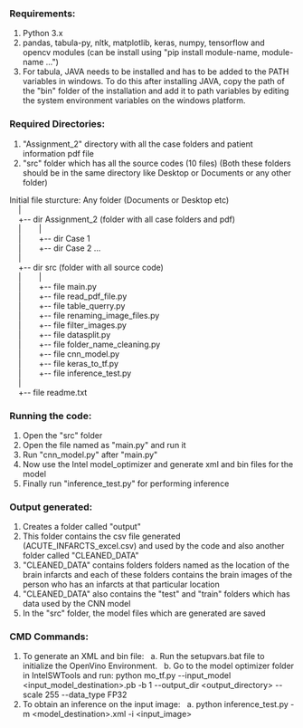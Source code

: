 
### Requirements:
1. Python 3.x
2. pandas, tabula-py, nltk, matplotlib, keras, numpy, tensorflow and opencv modules
   (can be install using "pip install module-name, module-name ...")
3. For tabula, JAVA needs to be installed and has to be added to the PATH variables in windows.
   To do this after installing JAVA, copy the path of the "bin" folder of the installation and add
   it to path variables by editing the system environment variables on the windows platform.

### Required Directories:
1. "Assignment_2" directory with all the case folders and patient information pdf file
2. "src" folder which has all the source codes (10 files)
   (Both these folders should be in the same directory like Desktop or Documents or any other folder)

Initial file sturcture:
Any folder (Documents or Desktop etc)  
&nbsp; &nbsp; |  
&nbsp; &nbsp; +-- dir Assignment_2 (folder with all case folders and pdf)  
&nbsp; &nbsp; |&nbsp; &nbsp; &nbsp; &nbsp; |  
&nbsp; &nbsp; |&nbsp; &nbsp; &nbsp; &nbsp; +-- dir Case 1  
&nbsp; &nbsp; |&nbsp; &nbsp; &nbsp; &nbsp; +-- dir Case 2 ...  
&nbsp; &nbsp; |  
&nbsp; &nbsp; +-- dir src (folder with all source code)  
&nbsp; &nbsp; |&nbsp; &nbsp; &nbsp; &nbsp; |  
&nbsp; &nbsp; |&nbsp; &nbsp; &nbsp; &nbsp; +-- file main.py  
&nbsp; &nbsp; |&nbsp; &nbsp; &nbsp; &nbsp; +-- file read_pdf_file.py  
&nbsp; &nbsp; |&nbsp; &nbsp; &nbsp; &nbsp; +-- file table_querry.py  
&nbsp; &nbsp; |&nbsp; &nbsp; &nbsp; &nbsp; +-- file renaming_image_files.py  
&nbsp; &nbsp; |&nbsp; &nbsp; &nbsp; &nbsp; +-- file filter_images.py  
&nbsp; &nbsp; |&nbsp; &nbsp; &nbsp; &nbsp; +-- file datasplit.py  
&nbsp; &nbsp; |&nbsp; &nbsp; &nbsp; &nbsp; +-- file folder_name_cleaning.py  
&nbsp; &nbsp; |&nbsp; &nbsp; &nbsp; &nbsp; +-- file cnn_model.py  
&nbsp; &nbsp; |&nbsp; &nbsp; &nbsp; &nbsp; +-- file keras_to_tf.py  
&nbsp; &nbsp; |&nbsp; &nbsp; &nbsp; &nbsp; +-- file inference_test.py  
&nbsp; &nbsp; |     
&nbsp; &nbsp; +-- file readme.txt
  

### Running the code:
1. Open the "src" folder
2. Open the file named as "main.py" and run it
3. Run "cnn_model.py" after "main.py"
4. Now use the Intel model_optimizer and generate xml and bin files for the model
5. Finally run "inference_test.py" for performing inference

### Output generated:
1. Creates a folder called "output"
2. This folder contains the csv file generated (ACUTE_INFARCTS_excel.csv) and used by the code and also
   another folder called "CLEANED_DATA"
3. "CLEANED_DATA" contains folders folders named as the location of the brain infarcts and each of
   these folders contains the brain images of the person who has an infarcts at that particular
   location
4. "CLEANED_DATA" also contains the "test" and "train" folders which has data used by the CNN model
5. In the "src" folder, the model files which are generated are saved

### CMD Commands:
1. To generate an XML and bin file: 
&nbsp; a. Run the setupvars.bat file to initialize the OpenVino Environment. 
&nbsp; b. Go to the model optimizer folder in IntelSWTools and run: python mo_tf.py --input_model <input_model_destination>.pb -b 1 --output_dir <output_directory> --scale 255 --data_type FP32
2. To obtain an inference on the input image: 
&nbsp; a. python inference_test.py -m <model_destination>.xml -i <input_image>

